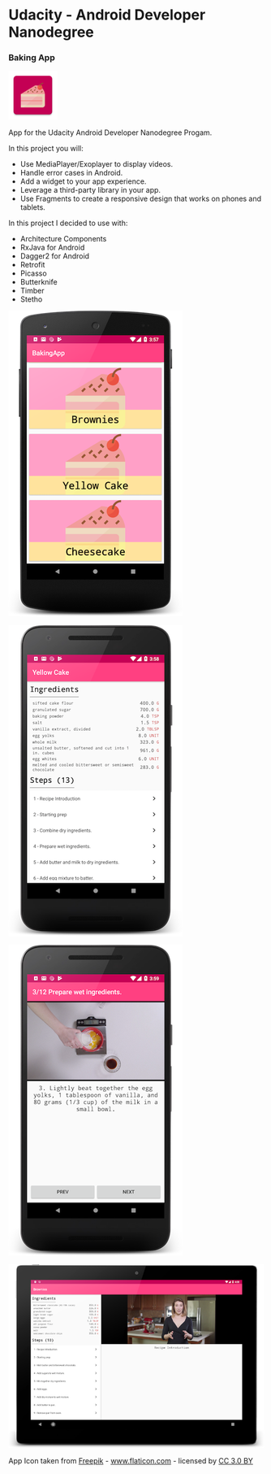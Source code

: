 **Udacity - Android Developer Nanodegree**
==
### Baking App

![alt text](https://github.com/stez/BakingApp/blob/master/app/src/main/res/mipmap-xhdpi/ic_launcher.png) 

App for the Udacity Android Developer Nanodegree Progam.

In this project you will:
- Use MediaPlayer/Exoplayer to display videos.
- Handle error cases in Android.
- Add a widget to your app experience.
- Leverage a third-party library in your app.
- Use Fragments to create a responsive design that works on phones and tablets.
    
In this project I decided to use with:

- Architecture Components
- RxJava for Android
- Dagger2 for Android
- Retrofit
- Picasso
- Butterknife
- Timber
- Stetho

    
![alt text](https://github.com/stez/BakingApp/blob/master/main_activity.png)

![alt text](https://github.com/stez/BakingApp/blob/master/recipe_activity.png)

![alt text](https://github.com/stez/BakingApp/blob/master/step.png)

![alt text](https://github.com/stez/BakingApp/blob/master/recipe_tabler.png)

App Icon taken from <a href="http://www.freepik.com" title="Freepik">Freepik</a> - <a href="https://www.flaticon.com/" title="Flaticon">www.flaticon.com</a> - licensed by <a href="http://creativecommons.org/licenses/by/3.0/" title="Creative Commons BY 3.0" target="_blank">CC 3.0 BY</a>